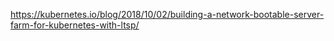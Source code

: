 https://kubernetes.io/blog/2018/10/02/building-a-network-bootable-server-farm-for-kubernetes-with-ltsp/

